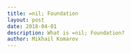 ```yaml
---
title: =nil; Foundation
layout: post
date: 2018-04-01
description: What is =nil; Foundation?
author: Mikhail Komarov
---
```

